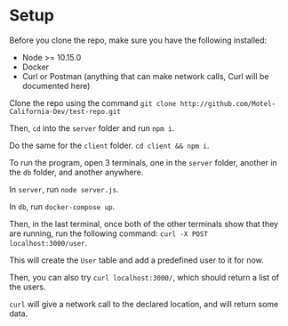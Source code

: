 # Setup

Before you clone the repo, make sure you have the following installed:
* Node >= 10.15.0
* Docker
* Curl or Postman (anything that can make network calls, Curl will be documented here)

Clone the repo using the command `git clone http://github.com/Motel-California-Dev/test-repo.git`

Then, `cd` into the `server` folder and run `npm i`.

Do the same for the `client` folder. `cd client && npm i`.

To run the program, open 3 terminals, one in the `server` folder, another in the `db` folder, and another anywhere.

In `server`, run `node server.js`.

In `db`, run `docker-compose up`.

Then, in the last terminal, once both of the other terminals show that they are running, run the following command: `curl -X POST localhost:3000/user`.

This will create the `User` table and add a predefined user to it for now.

Then, you can also try `curl localhost:3000/`, which should return a list of the users.

`curl` will give a network call to the declared location, and will return some data.

